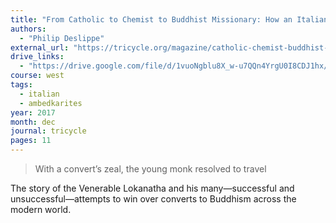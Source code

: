 ```yaml
---
title: "From Catholic to Chemist to Buddhist Missionary: How an Italian immigrant from Brooklyn helped to bring the Dharma back to India"
authors:
  - "Philip Deslippe"
external_url: "https://tricycle.org/magazine/catholic-chemist-buddhist-missionary/"
drive_links:
  - "https://drive.google.com/file/d/1vuoNgblu8X_w-u7QQn4YrgU0I8CDJ1hx/view?usp=drivesdk"
course: west
tags:
  - italian
  - ambedkarites
year: 2017
month: dec
journal: tricycle
pages: 11
---
```


> With a convert’s zeal, the young monk resolved to travel

The story of the Venerable Lokanatha and his many—successful and unsuccessful—attempts to win over converts to Buddhism across the modern world.
